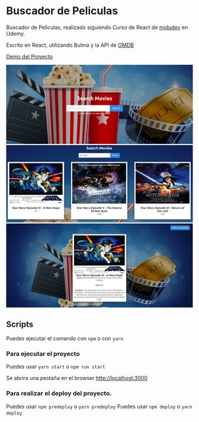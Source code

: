 # Buscador de Peliculas 

Buscador de Peliculas, realizado siguiendo Curso de React de [midudev](https://github.com/midudev) en Udemy.

Escrito en React, utilizando Bulma y la API de [OMDB](http://www.omdbapi.com/)

[Demo del Proyecto](https://oriananohemi.github.io/buscador-peliculas/)


<img src="./src/assets/Screenshot from 2020-09-14 17-53-53.png">
<img src="./src/assets/Screenshot from 2020-09-14 17-54-05.png">
<img src="./src/assets/Screenshot from 2020-09-14 17-54-24.png">

## Scripts

Puedes ejecutar el comando con `npm` o con `yarn`

### Para ejecutar el proyecto 

Puedes usar `yarn start` o  `npm run start`

Se abrira una pestaña en el browser [http://localhost:3000](http://localhost:3000)

### Para realizar el deploy del proyecto.

Puedes usar `npm predeploy` o `yarn predeploy`
Puedes usar `npm deploy` o `yarn deploy`
